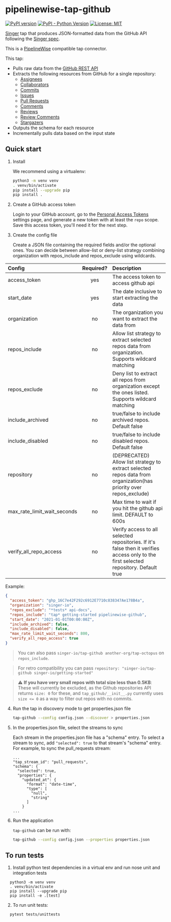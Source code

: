 # pipelinewise-tap-github

[![PyPI version](https://badge.fury.io/py/pipelinewise-tap-github.svg)](https://badge.fury.io/py/pipelinewise-tap-github)
[![PyPI - Python Version](https://img.shields.io/pypi/pyversions/pipelinewise-tap-github.svg)](https://pypi.org/project/pipelinewise-tap-github/)
[![License: MIT](https://img.shields.io/badge/License-AGPLv3-yellow.svg)](https://opensource.org/licenses/AGPL-3.0)

[Singer](https://singer.io) tap that produces JSON-formatted data from the GitHub API following the [Singer spec](https://github.com/singer-io/getting-started/blob/master/SPEC.md).

This is a [PipelineWise](https://transferwise.github.io/pipelinewise) compatible tap connector.

This tap:
- Pulls raw data from the [GitHub REST API](https://developer.github.com/v3/)
- Extracts the following resources from GitHub for a single repository:
  - [Assignees](https://developer.github.com/v3/issues/assignees/#list-assignees)
  - [Collaborators](https://developer.github.com/v3/repos/collaborators/#list-collaborators)
  - [Commits](https://developer.github.com/v3/repos/commits/#list-commits-on-a-repository)
  - [Issues](https://developer.github.com/v3/issues/#list-issues-for-a-repository)
  - [Pull Requests](https://developer.github.com/v3/pulls/#list-pull-requests)
  - [Comments](https://developer.github.com/v3/issues/comments/#list-comments-in-a-repository)
  - [Reviews](https://developer.github.com/v3/pulls/reviews/#list-reviews-on-a-pull-request)
  - [Review Comments](https://developer.github.com/v3/pulls/comments/)
  - [Stargazers](https://developer.github.com/v3/activity/starring/#list-stargazers)
- Outputs the schema for each resource
- Incrementally pulls data based on the input state

## Quick start

1. Install

   We recommend using a virtualenv:

    ```bash
    python3 -m venv venv
    . venv/bin/activate
    pip install --upgrade pip
    pip install .
    ```

2. Create a GitHub access token

    Login to your GitHub account, go to the
    [Personal Access Tokens](https://github.com/settings/tokens) settings
    page, and generate a new token with at least the `repo` scope. Save this
    access token, you'll need it for the next step.

3. Create the config file

    Create a JSON file containing the required fields and/or the optional ones.
    You can decide between allow-list or deny-list strategy combining organization with repos_include and repos_exclude using wildcards.

Config                      |Required?  |Description
:---------------------------|:---------:|:---------------
access_token                |yes        |The access token to access github api
start_date                  |yes        |The date inclusive to start extracting the data
organization                |no         |The organization you want to extract the data from
repos_include               |no         |Allow list strategy to extract selected repos data from organization. Supports wildcard matching   
repos_exclude               |no         |Deny list to extract all repos from organization except the ones listed. Supports wildcard matching 
include_archived            |no         |true/false to include archived repos. Default false  
include_disabled            |no         |true/false to include disabled repos. Default false 
repository                  |no         |(DEPRECATED) Allow list strategy to extract selected repos data from organization(has priority over repos_exclude) 
max_rate_limit_wait_seconds |no         |Max time to wait if you hit the github api limit. DEFAULT to 600s
verify_all_repo_access      |no         |Verify access to all selected repositories. If it's false then it verifies access only to the first selected repository. Default true

Example:
```json
{
  "access_token": "ghp_16C7e42F292c6912E7710c838347Ae178B4a",
  "organization": "singer-io", 
  "repos_exclude": "*tests* api-docs",
  "repos_include": "tap* getting-started pipelinewise-github",
  "start_date": "2021-01-01T00:00:00Z",
  "include_archived": false,
  "include_disabled": false,
  "max_rate_limit_wait_seconds": 800,
  "verify_all_repo_access": true
}
```

> You can also pass `singer-io/tap-github another-org/tap-octopus` on `repos_include`.

> For retro compatibility you can pass `repository: "singer-io/tap-github singer-io/getting-started"`

> :warning: **If you have very small repos with total size less than 0.5KB**: These will currently be excluded, as the Github repositories API returns `size: 0` for these, and `tap_github/__init__.py` currently uses `size <= 0` as a way to filter out repos with no commits.

4. Run the tap in discovery mode to get properties.json file

    ```bash
    tap-github --config config.json --discover > properties.json
    ```
5. In the properties.json file, select the streams to sync

    Each stream in the properties.json file has a "schema" entry.  To select a stream to sync, add `"selected": true` to that stream's "schema" entry.  For example, to sync the pull_requests stream:
    ```
    ...
    "tap_stream_id": "pull_requests",
    "schema": {
      "selected": true,
      "properties": {
        "updated_at": {
          "format": "date-time",
          "type": [
            "null",
            "string"
          ]
        }
    ...
    ```

6. Run the application

    `tap-github` can be run with:

    ```bash
    tap-github --config config.json --properties properties.json
    ```


## To run tests

1. Install python test dependencies in a virtual env and run nose unit and integration tests
```
  python3 -m venv venv
  . venv/bin/activate
  pip install --upgrade pip
  pip install -e .[test]
```

2. To run unit tests:
```
  pytest tests/unittests
```
